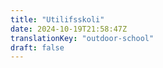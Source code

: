 ```yaml
---
title: "Utilifsskoli"
date: 2024-10-19T21:58:47Z
translationKey: "outdoor-school"
draft: false
---
```

